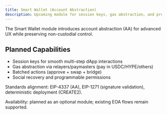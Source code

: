 ```yaml
---
title: Smart Wallet (Account Abstraction)
description: Upcoming module for session keys, gas abstraction, and programmable accounts.
---
```


The Smart Wallet module introduces account abstraction (AA) for advanced UX while preserving non-custodial control.

## Planned Capabilities
- Session keys for smooth multi-step dApp interactions
- Gas abstraction via relayers/paymasters (pay in USDC/HYPE/others)
- Batched actions (approve + swap + bridge)
- Social recovery and programmable permissions

Standards alignment: EIP-4337 (AA), EIP-1271 (signature validation), deterministic deployment (CREATE2).

Availability: planned as an optional module; existing EOA flows remain supported. 